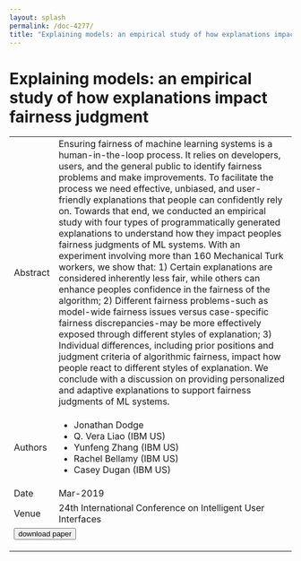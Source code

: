 ```yaml
---
layout: splash
permalink: /doc-4277/
title: "Explaining models: an empirical study of how explanations impact fairness judgment"
---
```


# Explaining models: an empirical study of how explanations impact fairness judgment

<table>
    <tbody>
    <tr>
        <td>Abstract</td>
        <td>Ensuring fairness of machine learning systems is a human-in-the-loop process. It relies on developers, users, and the general public to identify fairness problems and make improvements. To facilitate the process we need effective, unbiased, and user-friendly explanations that people can confidently rely on. Towards that end, we conducted an empirical study with four types of programmatically generated explanations to understand how they impact peoples fairness judgments of ML systems. With an experiment involving more than 160 Mechanical Turk workers, we show that: 1) Certain explanations are considered inherently less fair, while others can enhance peoples confidence in the fairness of the algorithm; 2) Different fairness problems-such as model-wide fairness issues versus case-specific fairness discrepancies-may be more effectively exposed through different styles of explanation; 3) Individual differences, including prior positions and judgment criteria of algorithmic fairness, impact how people react to different styles of explanation. We conclude with a discussion on providing personalized and adaptive explanations to support fairness judgments of ML systems.</td>
    </tr>
    <tr>
        <td>Authors</td>
        <td>
            <ul>
                <li>Jonathan Dodge</li>
                <li>Q. Vera Liao (IBM US)</li>
                <li>Yunfeng Zhang (IBM US)</li>
                <li>Rachel Bellamy (IBM US)</li>
                <li>Casey Dugan (IBM US)</li>
            </ul>
        </td>
    </tr>
    <tr>
        <td>Date</td>
        <td>Mar-2019</td>
    </tr>
    <tr>
        <td>Venue</td>
        <td>24th International Conference on Intelligent User Interfaces</td>
    </tr>
        <tr>
            <td colspan="2">
                <form method="get" action="https://dais-ita.org/sites/default/files/p275-dodge.pdf">
                    <button type="submit">download paper</button>
                </form>
            </td>
        </tr>
    </tbody>
</table>
